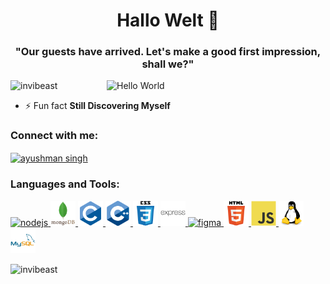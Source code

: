 <h1 align="center">Hallo Welt 👋</h1>
<h3 align="center">"Our guests have arrived. Let's make a good first impression, shall we?"</h3>
<img align="right" alt="Hello World" width="350" border-radius="20px" src="https://i.pinimg.com/originals/75/e7/ef/75e7ef7aa27009befb076509382b86b8.gif">
<p align="left"> <img src="https://komarev.com/ghpvc/?username=invibeast&label=Profile%20views&color=0e75b6&style=flat" alt="invibeast" /> </p>

- ⚡ Fun fact **Still Discovering Myself**

<h3 align="left">Connect with me:</h3>
<p align="left">
<a href="https://linkedin.com/in/ayushman singh" target="blank"><img align="center" src="chrome://image/?staticEncode=true&encodeType=webp&url=https://encrypted-tbn0.gstatic.com/images?q=tbn:ANd9GcQR_m2gExC_72-Jf4IYNc6fBDKsdd3GqJmXtnNoQRQ&s=10" alt="ayushman singh" height="30" width="40" /></a>
</p>

<h3 align="left">Languages and Tools:</h3>
<p align="left"> <a href="https://nodejs.org" target="_blank" rel="noreferrer"> <img src="https://nodejs.org/static/images/logo.svg" alt="nodejs" width="40" height="40"/> </a><a href="https://www.mongodb.com/" target="_blank" rel="noreferrer"> <img src="https://raw.githubusercontent.com/devicons/devicon/master/icons/mongodb/mongodb-original-wordmark.svg" alt="mongodb" width="40" height="40"/> </a>  <a href="https://www.cprogramming.com/" target="_blank" rel="noreferrer"> <img src="https://raw.githubusercontent.com/devicons/devicon/master/icons/c/c-original.svg" alt="c" width="40" height="40"/> </a> <a href="https://www.w3schools.com/cpp/" target="_blank" rel="noreferrer"> <img src="https://raw.githubusercontent.com/devicons/devicon/master/icons/cplusplus/cplusplus-original.svg" alt="cplusplus" width="40" height="40"/> </a> <a href="https://www.w3schools.com/css/" target="_blank" rel="noreferrer"> <img src="https://raw.githubusercontent.com/devicons/devicon/master/icons/css3/css3-original-wordmark.svg" alt="css3" width="40" height="40"/> </a> <a href="https://expressjs.com" target="_blank" rel="noreferrer"> <img style="color:white ;background-color:white;" src="https://raw.githubusercontent.com/devicons/devicon/master/icons/express/express-original-wordmark.svg" alt="express" width="40" height="40"/> </a> <a href="https://www.figma.com/" target="_blank" rel="noreferrer"> <img src="https://www.vectorlogo.zone/logos/figma/figma-icon.svg" alt="figma" width="40" height="40"/> </a> <a href="https://www.w3.org/html/" target="_blank" rel="noreferrer"> <img src="https://raw.githubusercontent.com/devicons/devicon/master/icons/html5/html5-original-wordmark.svg" alt="html5" width="40" height="40"/> </a> <a href="https://developer.mozilla.org/en-US/docs/Web/JavaScript" target="_blank" rel="noreferrer"> <img src="https://raw.githubusercontent.com/devicons/devicon/master/icons/javascript/javascript-original.svg" alt="javascript" width="40" height="40"/> </a> <a href="https://www.linux.org/" target="_blank" rel="noreferrer"> <img src="https://raw.githubusercontent.com/devicons/devicon/master/icons/linux/linux-original.svg" alt="linux" width="40" height="40"/> </a> <a href="https://www.mysql.com/" target="_blank" rel="noreferrer"> <img src="https://raw.githubusercontent.com/devicons/devicon/master/icons/mysql/mysql-original-wordmark.svg" alt="mysql" width="40" height="40"/> </a>  </p>

<p><img align="center" src="https://github-readme-stats.vercel.app/api/top-langs?username=invibeast&show_icons=true&locale=en&layout=compact" alt="invibeast" /></p>
